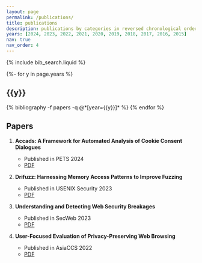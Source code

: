 ```yaml
---
layout: page
permalink: /publications/
title: publications
description: publications by categories in reversed chronological order. generated by jekyll-scholar.
years: [2024, 2023, 2022, 2021, 2020, 2019, 2018, 2017, 2016, 2015]
nav: true
nav_order: 4
---
```


<!-- _pages/publications.md -->

<!-- Bibsearch Feature -->

{% include bib_search.liquid %}

<div class="publications">

{%- for y in page.years %}
  <h2 class="year">{{y}}</h2>
  {% bibliography -f papers -q @*[year={{y}}]* %}
{% endfor %}

</div>

## Papers

1. **Accads: A Framework for Automated Analysis of Cookie Consent Dialogues**
   - Published in PETS 2024
   - [PDF](/assets/pdf/Accads_PETS.pdf)

2. **Drifuzz: Harnessing Memory Access Patterns to Improve Fuzzing**
   - Published in USENIX Security 2023
   - [PDF](/assets/pdf/Drifuzz_usenix.pdf)

3. **Understanding and Detecting Web Security Breakages**
   - Published in SecWeb 2023
   - [PDF](/assets/pdf/secweb_breakages.pdf)

4. **User-Focused Evaluation of Privacy-Preserving Web Browsing**
   - Published in AsiaCCS 2022
   - [PDF](/assets/pdf/UserFocusedEvaluation_AsiaCCS.pdf)
